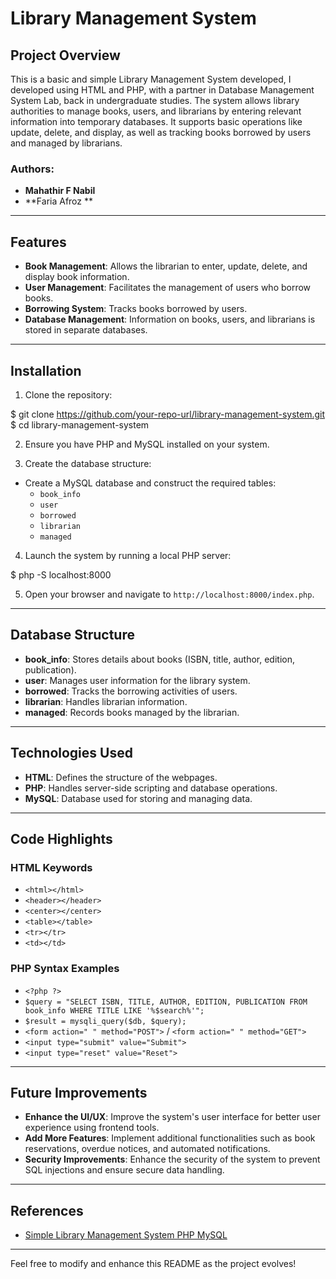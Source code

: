

# Library Management System

## Project Overview

This is a basic and simple Library Management System developed, I developed using HTML and PHP, with a partner in Database Management System Lab, back in undergraduate studies. The system allows library authorities to manage books, users, and librarians by entering relevant information into temporary databases. It supports basic operations like update, delete, and display, as well as tracking books borrowed by users and managed by librarians.

### Authors:
- **Mahathir F Nabil**
- **Faria Afroz **

---

## Features

- **Book Management**: Allows the librarian to enter, update, delete, and display book information.
- **User Management**: Facilitates the management of users who borrow books.
- **Borrowing System**: Tracks books borrowed by users.
- **Database Management**: Information on books, users, and librarians is stored in separate databases.

---

## Installation

1. Clone the repository:


$ git clone https://github.com/your-repo-url/library-management-system.git
$ cd library-management-system


2. Ensure you have PHP and MySQL installed on your system.

3. Create the database structure:

- Create a MySQL database and construct the required tables:
    - `book_info`
    - `user`
    - `borrowed`
    - `librarian`
    - `managed`

4. Launch the system by running a local PHP server:


$ php -S localhost:8000


5. Open your browser and navigate to `http://localhost:8000/index.php`.

---

## Database Structure

- **book_info**: Stores details about books (ISBN, title, author, edition, publication).
- **user**: Manages user information for the library system.
- **borrowed**: Tracks the borrowing activities of users.
- **librarian**: Handles librarian information.
- **managed**: Records books managed by the librarian.

---

## Technologies Used

- **HTML**: Defines the structure of the webpages.
- **PHP**: Handles server-side scripting and database operations.
- **MySQL**: Database used for storing and managing data.

---

## Code Highlights

### HTML Keywords

- `<html></html>`
- `<header></header>`
- `<center></center>`
- `<table></table>`
- `<tr></tr>`
- `<td></td>`

### PHP Syntax Examples

- `<?php ?>`
- `$query = "SELECT ISBN, TITLE, AUTHOR, EDITION, PUBLICATION FROM book_info WHERE TITLE LIKE '%$search%'";`
- `$result = mysqli_query($db, $query);`
- `<form action=" " method="POST">` / `<form action=" " method="GET">`
- `<input type="submit" value="Submit">`
- `<input type="reset" value="Reset">`

---

## Future Improvements

- **Enhance the UI/UX**: Improve the system's user interface for better user experience using frontend tools.
- **Add More Features**: Implement additional functionalities such as book reservations, overdue notices, and automated notifications.
- **Security Improvements**: Enhance the security of the system to prevent SQL injections and ensure secure data handling.

---

## References

- [Simple Library Management System PHP MySQL](https://krazytech.com/programs/simple-library-management-system-php-mysql)

---

Feel free to modify and enhance this README as the project evolves!
